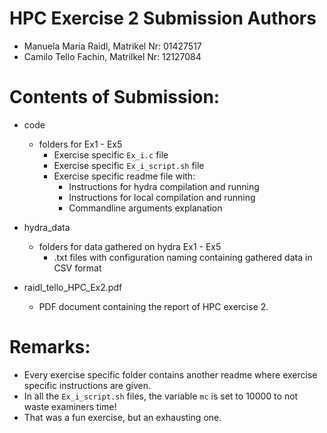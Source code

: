 # HPC Exercise 2 Submission Authors
- Manuela Maria Raidl, Matrikel Nr: 01427517
- Camilo Tello Fachin, Matrilkel Nr: 12127084

# Contents of Submission:
- code
    - folders for Ex1 - Ex5
        - Exercise specific `Ex_i.c` file
        - Exercise specific `Ex_i_script.sh` file
        - Exercise specific readme file with:
            - Instructions for hydra compilation and running
            - Instructions for local compilation and running
            - Commandline arguments explanation

- hydra_data
    - folders for data gathered on hydra Ex1 - Ex5
        - .txt files with configuration naming containing gathered data in CSV format

- raidl_tello_HPC_Ex2.pdf
    - PDF document containing the report of HPC exercise 2.

# Remarks:
- Every exercise specific folder contains another readme where exercise specific instructions are given.
- In all the `Ex_i_script.sh` files, the variable `mc` is set to 10000 to not waste examiners time!
- That was a fun exercise, but an exhausting one. 

